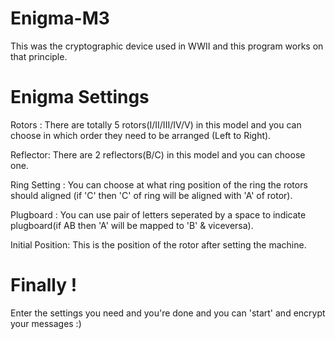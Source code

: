 # Enigma-M3
This was the cryptographic device used in WWII and this program works on that principle.

# Enigma Settings
  Rotors : 
    There are totally 5 rotors(I/II/III/IV/V) in this model and you can choose in which order they need to be arranged (Left to Right).
    
  Reflector:
    There are 2 reflectors(B/C) in this model and you can choose one.
    
  Ring Setting : 
    You can choose at what ring position of the ring the rotors should aligned (if 'C' then 'C' of ring will be aligned with 'A' of rotor).
    
  Plugboard :
    You can use pair of letters seperated by a space to indicate plugboard(if AB then 'A' will be mapped to 'B' & viceversa).
    
  Initial Position:
    This is the position of the rotor after setting the machine.

# Finally !
 Enter the settings you need and you're done and you can 'start' and encrypt your messages :)
